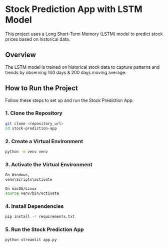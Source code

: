 # Stock Prediction App with LSTM Model

This project uses a Long Short-Term Memory (LSTM) model to predict stock prices based on historical data.

## Overview

The LSTM model is trained on historical stock data to capture patterns and trends by observing 100 days & 200 days
moving average.

## How to Run the Project

Follow these steps to set up and run the Stock Prediction App:

### 1. Clone the Repository

```bash
git clone <repository_url>
cd stock-prediction-app
```

### 2. Create a Virtual Environment
```bash
python -m venv venv
```

### 3. Activate the Virtual Environment
```bash
On Windows,
venv\Scripts\activate

On macOS/Linux
source venv/bin/activate
```

### 4. Install Dependencies
```bash
pip install -r requirements.txt
```

### 5. Run the Stock Prediction App
```bash
python streamlit app.py
```